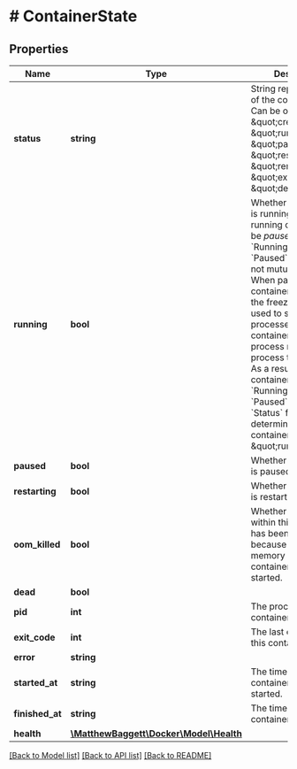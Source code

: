 # # ContainerState

## Properties

Name | Type | Description | Notes
------------ | ------------- | ------------- | -------------
**status** | **string** | String representation of the container state. Can be one of \&quot;created\&quot;, \&quot;running\&quot;, \&quot;paused\&quot;, \&quot;restarting\&quot;, \&quot;removing\&quot;, \&quot;exited\&quot;, or \&quot;dead\&quot;. | [optional]
**running** | **bool** | Whether this container is running.  Note that a running container can be _paused_. The &#x60;Running&#x60; and &#x60;Paused&#x60; booleans are not mutually exclusive:  When pausing a container (on Linux), the freezer cgroup is used to suspend all processes in the container. Freezing the process requires the process to be running. As a result, paused containers are both &#x60;Running&#x60; _and_ &#x60;Paused&#x60;.  Use the &#x60;Status&#x60; field instead to determine if a container&#39;s state is \&quot;running\&quot;. | [optional]
**paused** | **bool** | Whether this container is paused. | [optional]
**restarting** | **bool** | Whether this container is restarting. | [optional]
**oom_killed** | **bool** | Whether a process within this container has been killed because it ran out of memory since the container was last started. | [optional]
**dead** | **bool** |  | [optional]
**pid** | **int** | The process ID of this container | [optional]
**exit_code** | **int** | The last exit code of this container | [optional]
**error** | **string** |  | [optional]
**started_at** | **string** | The time when this container was last started. | [optional]
**finished_at** | **string** | The time when this container last exited. | [optional]
**health** | [**\MatthewBaggett\Docker\Model\Health**](Health.md) |  | [optional]

[[Back to Model list]](../../README.md#models) [[Back to API list]](../../README.md#endpoints) [[Back to README]](../../README.md)
